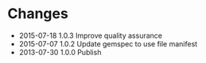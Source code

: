 # Changes

* 2015-07-18 1.0.3 Improve quality assurance
* 2015-07-07 1.0.2 Update gemspec to use file manifest
* 2013-07-30 1.0.0 Publish
